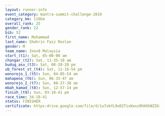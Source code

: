 ```yaml
---
layout: runner-info 
event_category: mantra-summit-challenge-2019 
category_km: 116km 
overall_rank: 25
gender_rank: 22
bib: 52
first_name: Muhammad
last_name: Shahrin Faiz Roslan
gender: M
team_name: Inov8 Malaysia
start_(t1): Sat, 05-00-00 am
changar_(t2): Sat, 11-35-10 am
budug_asu_(t3): Sat, 08-20-28 pm
ub_forest_st_(t4): Sat, 11-16-54 pm
wonorejo_1_(t5): Sun, 04-05-54 am
mahapena_(t6): Sun, 06-33-47 am
wonorejo_2_(t7): Sun, 08-37-38 am
mbah_kamad_(t8): Sun, 12-57-14 pm
finish_(t9): Sun, 03-18-41 pm
race_time: 34-18-41
status: FINISHER
certificate: https:drive.google.com/file/d/1u7xbYL9xD2TixKwxz0hHXkNZIb1jNsIL/view?usp=sharing
---
```

